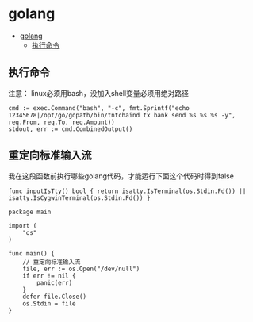 # golang

<!-- TOC -->
* [golang](#golang)
  * [执行命令](#执行命令)
<!-- TOC -->

## 执行命令

注意：
linux必须用bash，没加入shell变量必须用绝对路径

```golang
cmd := exec.Command("bash", "-c", fmt.Sprintf("echo 12345678|/opt/go/gopath/bin/tntchaind tx bank send %s %s %s -y", req.From, req.To, req.Amount))
stdout, err := cmd.CombinedOutput()
```
##  重定向标准输入流
我在这段函数前执行哪些golang代码，才能运行下面这个代码时得到false

`func inputIsTty() bool {
return isatty.IsTerminal(os.Stdin.Fd()) || isatty.IsCygwinTerminal(os.Stdin.Fd())
}`
```golang
package main

import (
	"os"
)

func main() {
	// 重定向标准输入流
	file, err := os.Open("/dev/null")
	if err != nil {
		panic(err)
	}
	defer file.Close()
	os.Stdin = file
}
```